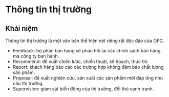 # Thông tin thị trường
## Khái niệm
Thông tin thị trường là một văn bản thể hiện nét riêng rất độc đáo của OPC.
- Feedback: bộ phận bán hàng sẽ phản hồi lại các chính sách bán hàng mà công ty ban hành.
- Recommend: đề xuất chiến lược, chiến thuật, kế hoạch, thực thi.
- Report: khách hàng báo cáo các trường hợp không đảm bảo chất lượng sản phẩm.
- Proposal: đề xuất nghiên cứu, sản xuất các sản phẩm mới đáp ứng nhu cầu thị trường.
- Supervision: giám sát biến động của thị trường, đối thủ cạnh tranh.